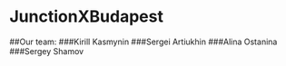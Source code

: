 # JunctionXBudapest
##Our team:
###Kirill Kasmynin 
###Sergei Artiukhin
###Alina Ostanina
###Sergey Shamov